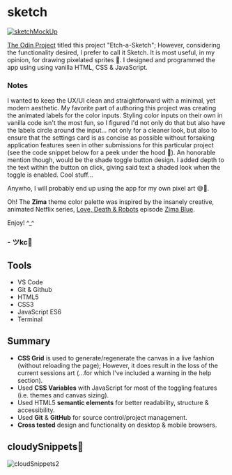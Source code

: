 # sketch
[![sketchMockUp](https://user-images.githubusercontent.com/90482169/207198119-e9707bbc-0318-440a-9f04-cc4d8d3f6c0a.jpg)
](https://johnkeyscloud.github.io/sketchApp/)

<a href="https://www.theodinproject.com/lessons/foundations-rock-paper-scissors" target="_blank">The Odin Project</a> titled this project "Etch-a-Sketch"; However, considering the functionality desired, I prefer to call it Sketch. It is most useful, in my opinion, for drawing pixelated sprites 👾. 
I designed and programmed the app using using vanilla HTML, CSS & JavaScript.

### Notes
I wanted to keep the UX/UI clean and straightforward with a minimal, yet modern aesthetic. My favorite part of authoring this project was creating the animated labels for the color inputs. Styling color inputs on their own in vanilla code isn't the most fun, so I figured I'd not only do that but also have the labels circle around the input… not only for a cleaner look, but also to ensure that the settings card is as concise as possible without forsaking application features seen in other submissions for this particular project (see the code snippet below for a peek under the hood 👀). An honorable mention though, would be the shade toggle button design. I added depth to the text within the button on click, giving said text a shaded look when the toggle is enabled. Cool stuff…

Anywho, I will probably end up using the app for my own pixel art 😅💭.

Oh! The **Zima** theme color palette was inspired by the insanely creative, animated Netflix series, <a href="https://www.netflix.com/title/80174608">Love, Death & Robots</a> episode <a href="https://lovedeathrobots.fandom.com/wiki/Zima_Blue" target="_blank">Zima Blue</a>.

Enjoy! ^_^

### - ツkc💭

## Tools
* VS Code
* Git & Github
* HTML5
* CSS3 
* JavaScript ES6
* Terminal

## Summary
* **CSS Grid** is used to generate/regenerate the canvas in a live fashion (without reloading the page); However, it does result in the loss of the current sessions art (…for which I've included a warning in the help section). 
* Used **CSS Variables** with JavaScript for most of the toggling features (i.e. themes and canvas sizing).
* Used HTML5 **semantic elements** for better readability, structure & accessibility.
* Used **Git** & **GitHub** for source control/project management. 
* **Cross tested** design and functionality on desktop & mobile browsers.

## cloudySnippets💭
![cloudSnippets2](https://user-images.githubusercontent.com/90482169/207202392-cb3d33f2-cfac-4dc2-8ecd-ce6be1f0fe52.png)
